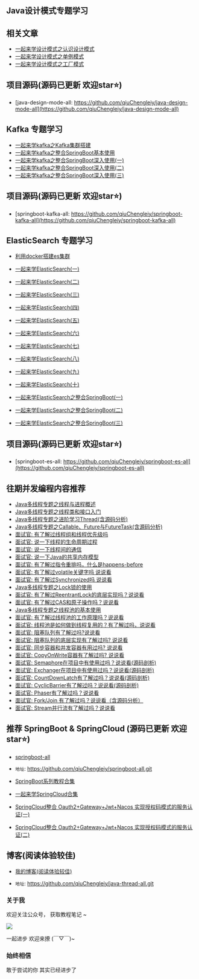 ## Java设计模式专题学习

## 相关文章

- [一起来学设计模式之认识设计模式](https://mp.weixin.qq.com/s/1sFPpYKMYyRvKzU0EFse1A)
- [一起来学设计模式之单例模式](https://mp.weixin.qq.com/s/9K6LxQoJs11iBNv9kzbDyQ)
- [一起来学设计模式之工厂模式](https://mp.weixin.qq.com/s/E1ish-KysPsS5hjyzxkTow)

## 项目源码(源码已更新 欢迎star⭐️)
- [java-design-mode-all: https://github.com/qiuChengleiy/java-design-mode-all](https://github.com/qiuChengleiy/java-design-mode-all)

## Kafka 专题学习
- [一起来学kafka之Kafka集群搭建](https://mp.weixin.qq.com/s/XV2GUwz8mKSNmdI5YWwYVg)
- [一起来学kafka之整合SpringBoot基本使用](https://mp.weixin.qq.com/s/wgE21lrcjEYWP5-2kQeACA)
- [一起来学kafka之整合SpringBoot深入使用(一)](https://mp.weixin.qq.com/s/fI4KNz497qUYueWuOkoUNA)
- [一起来学kafka之整合SpringBoot深入使用(二)](https://mp.weixin.qq.com/s/xLkVTRn2OLcp9hblvw3Xvg)
- [一起来学kafka之整合SpringBoot深入使用(三)](https://mp.weixin.qq.com/s/8iVJ8nyRIpF1gnql1X6yVg)
## 项目源码(源码已更新 欢迎star⭐️)

- [springboot-kafka-all: https://github.com/qiuChengleiy/springboot-kafka-all](https://github.com/qiuChengleiy/springboot-kafka-all)

## ElasticSearch 专题学习

- [利用docker搭建es集群](https://mp.weixin.qq.com/s/Z6HhZWNbmUrp4kRn5EX3FA)
- [一起来学ElasticSearch(一)](https://mp.weixin.qq.com/s/UXDc2mmWlXHhn3R3D0rong)
- [一起来学ElasticSearch(二)](https://mp.weixin.qq.com/s/BBidY95hm1_sGNYYbJT10g)
- [一起来学ElasticSearch(三)](https://mp.weixin.qq.com/s/ItBixu4IN2vrEoFBuTIiMA)
- [一起来学ElasticSearch(四)](https://mp.weixin.qq.com/s/AWEjVAzFS76IDUcuoIJUFw)
- [一起来学ElasticSearch(五)](https://mp.weixin.qq.com/s/3xdqocmPmNRhmVl5C_FIOg)
- [一起来学ElasticSearch(六)](https://mp.weixin.qq.com/s/RJgZCA04v4bzLEbZn-Rc2Q)
- [一起来学ElasticSearch(七)](https://mp.weixin.qq.com/s/bZqDMPg-3yC7dI3hIuOLcA)
- [一起来学ElasticSearch(八)](https://mp.weixin.qq.com/s/JhkCoI6sNTvwlkRmS5psHg)
- [一起来学ElasticSearch(九)](https://mp.weixin.qq.com/s/rABSZhegOdQL7tEvF2bT0g)
- [一起来学ElasticSearch(十)](https://mp.weixin.qq.com/s/rCIoJkVpqcJpDJ0molBaGw)

- [一起来学ElasticSearch之整合SpringBoot(一)](https://mp.weixin.qq.com/s/Y1wiGPam81iD26KCu2bWKw)
- [一起来学ElasticSearch之整合SpringBoot(二)](https://mp.weixin.qq.com/s/gJ4ueNKr0RqYVe7541gbGA)
- [一起来学ElasticSearch之整合SpringBoot(三)](https://mp.weixin.qq.com/s/ngKMEzZJ59FiR4xnEzz-pA)

## 项目源码(源码已更新 欢迎star⭐️)

- [springboot-es-all: https://github.com/qiuChengleiy/springboot-es-all](https://github.com/qiuChengleiy/springboot-es-all)

## 往期并发编程内容推荐

- [Java多线程专题之线程与进程概述](https://mp.weixin.qq.com/s/PvFx7mm46bsFl94IUWZMUw)
- [Java多线程专题之线程类和接口入门](https://mp.weixin.qq.com/s/Uze3brfNfqMg8eGUqU0lHg)
- [Java多线程专题之进阶学习Thread(含源码分析)](https://mp.weixin.qq.com/s/R9MUmSmEF3HvNAV441rmrw)
- [Java多线程专题之Callable、Future与FutureTask(含源码分析)](https://mp.weixin.qq.com/s/qlKTI3VXBJfypy6XvFo0cg)
- [面试官: 有了解过线程组和线程优先级吗](https://mp.weixin.qq.com/s/obLO_Bmq9Uuy0VuF9z7NeA)
- [面试官: 说一下线程的生命周期过程](https://mp.weixin.qq.com/s/LsyduaUkTdeTaZ3S3phAIw)
- [面试官: 说一下线程间的通信](https://mp.weixin.qq.com/s/oKYUxw01YasA-sMFH8W3GQ)
- [面试官: 说一下Java的共享内存模型](https://mp.weixin.qq.com/s/-n0x_Amt4t4V30IIXj0FnA)
- [面试官: 有了解过指令重排吗，什么是happens-before](https://mp.weixin.qq.com/s/3nGVYKxaavweU40da96OMg)
- [面试官: 有了解过volatile关键字吗 说说看](https://mp.weixin.qq.com/s/uSDAw_X3R7X-f3TvqXDuzg)
- [面试官: 有了解过Synchronized吗 说说看](https://mp.weixin.qq.com/s/pY3A2iWb0derRXY2tx3SiQ)
- [Java多线程专题之Lock锁的使用](https://mp.weixin.qq.com/s/KtS0cnnWQZItcwGKYxJ6pw)
- [面试官: 有了解过ReentrantLock的底层实现吗？说说看](https://mp.weixin.qq.com/s/IErZZadVkqazjvUOibi-eQ)
- [面试官: 有了解过CAS和原子操作吗？说说看](https://mp.weixin.qq.com/s/Waw9C4QHWqOH5nOoHT6sEQ)
- [Java多线程专题之线程池的基本使用](https://mp.weixin.qq.com/s/7PHqofkjX_L4kHU1agTCfg)
- [面试官: 有了解过线程池的工作原理吗？说说看](https://mp.weixin.qq.com/s/mTrV4tr70zT-umtWtyyIiQ)
- [面试官: 线程池是如何做到线程复用的？有了解过吗，说说看](https://mp.weixin.qq.com/s/t1xU4rJFsHjzF9uWkXFjGA)
- [面试官: 阻塞队列有了解过吗?说说看](https://mp.weixin.qq.com/s/SeF4BnGzqg2ossG2fhlU_g)
- [面试官: 阻塞队列的底层实现有了解过吗? 说说看](https://mp.weixin.qq.com/s/zcc10wGeV0AkfH9OUmjL9g)
- [面试官: 同步容器和并发容器有用过吗? 说说看](https://mp.weixin.qq.com/s/4BbePlrfDbyOR7V8TK6nfw)
- [面试官: CopyOnWrite容器有了解过吗? 说说看](https://mp.weixin.qq.com/s/lE0BErDXLIFUGSiM-FWmPg)
- [面试官: Semaphore在项目中有使用过吗？说说看(源码剖析)](https://mp.weixin.qq.com/s/x_q0FQqsmP5ojQF4e6PXAg)
- [面试官: Exchanger在项目中有使用过吗？说说看(源码剖析)](https://mp.weixin.qq.com/s/4Ik4z_8gfzftLDb0FFW6tw)
- [面试官: CountDownLatch有了解过吗？说说看(源码剖析)](https://mp.weixin.qq.com/s/nABrvJ0A5NL0OqF_J6AIlA)
- [面试官: CyclicBarrier有了解过吗？说说看(源码剖析)](https://mp.weixin.qq.com/s/2Zoh3jUYnnL9TTj0kw8q3w)
- [面试官: Phaser有了解过吗？说说看](https://mp.weixin.qq.com/s/rAAc1UH-iP6ox4LpmBJvEQ)
- [面试官: Fork/Join 有了解过吗？说说看（含源码分析）](https://mp.weixin.qq.com/s/YESb3PH12jHAn8HSs_yQ9g)
- [面试官: Stream并行流有了解过吗？说说看](https://mp.weixin.qq.com/s/Nmexsl9RrHZudRBrU0b1FA)


## 推荐 SpringBoot & SpringCloud (源码已更新 欢迎star⭐️)

- [springboot-all](https://github.com/qiuChengleiy/springboot-all.git)

- ```地址```: https://github.com/qiuChengleiy/springboot-all.git

- [SpringBoot系列教程合集](https://mp.weixin.qq.com/s/FOTDTwNcVlW5yxSpwBf-aA)

- [一起来学SpringCloud合集](https://mp.weixin.qq.com/s/au2e3uXoCRAlEHHnoop2Cw)

- [SpringCloud整合 Oauth2+Gateway+Jwt+Nacos 实现授权码模式的服务认证(一)](https://mp.weixin.qq.com/s/TCHLaTywd2C_oSqUmZL6lw)
- [SpringCloud整合 Oauth2+Gateway+Jwt+Nacos 实现授权码模式的服务认证(二)](https://mp.weixin.qq.com/s/dlX1pXIT19nJWN6pvH3tgw)



## 博客(阅读体验较佳)

- [我的博客(阅读体验较佳)](https://www.qiuchenglei.top)


- ```地址```: https://github.com/qiuChengleiy/java-thread-all.git

### 关于我

欢迎关注公众号， 获取教程笔记 ~

![](https://www.qiuchenglei.top/img/wx.jpg)

一起进步 欢迎来撩 (￣▽￣)~


### 始终相信

敢于尝试的你 其实已经进步了



